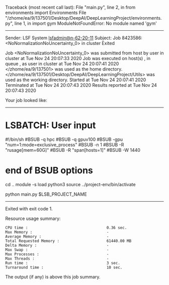 Traceback (most recent call last):
  File "main.py", line 2, in <module>
    from environments import Environments
  File "/zhome/ea/9/137501/Desktop/DeepAI/DeepLearningProject/environments.py", line 1, in <module>
    import gym
ModuleNotFoundError: No module named 'gym'

------------------------------------------------------------
Sender: LSF System <lsfadmin@n-62-20-11>
Subject: Job 8423586: <NoNormalizationNoUncertainty_0> in cluster <dcc> Exited

Job <NoNormalizationNoUncertainty_0> was submitted from host <n-62-30-7> by user <s183914> in cluster <dcc> at Tue Nov 24 20:07:33 2020
Job was executed on host(s) <n-62-20-11>, in queue <gpuv100>, as user <s183914> in cluster <dcc> at Tue Nov 24 20:07:41 2020
</zhome/ea/9/137501> was used as the home directory.
</zhome/ea/9/137501/Desktop/DeepAI/DeepLearningProject/Utils> was used as the working directory.
Started at Tue Nov 24 20:07:41 2020
Terminated at Tue Nov 24 20:07:43 2020
Results reported at Tue Nov 24 20:07:43 2020

Your job looked like:

------------------------------------------------------------
# LSBATCH: User input
#!/bin/sh
#BSUB -q hpc
#BSUB -q gpuv100
#BSUB -gpu "num=1:mode=exclusive_process"
#BSUB -n 1
#BSUB -R "rusage[mem=60G]"
#BSUB -R "span[hosts=1]"
#BSUB -W 1440
# end of BSUB options
cd ..
module -s load python3
source ../project-env/bin/activate

python main.py $LSB_PROJECT_NAME


------------------------------------------------------------

Exited with exit code 1.

Resource usage summary:

    CPU time :                                   0.36 sec.
    Max Memory :                                 -
    Average Memory :                             -
    Total Requested Memory :                     61440.00 MB
    Delta Memory :                               -
    Max Swap :                                   -
    Max Processes :                              -
    Max Threads :                                -
    Run time :                                   3 sec.
    Turnaround time :                            10 sec.

The output (if any) is above this job summary.


